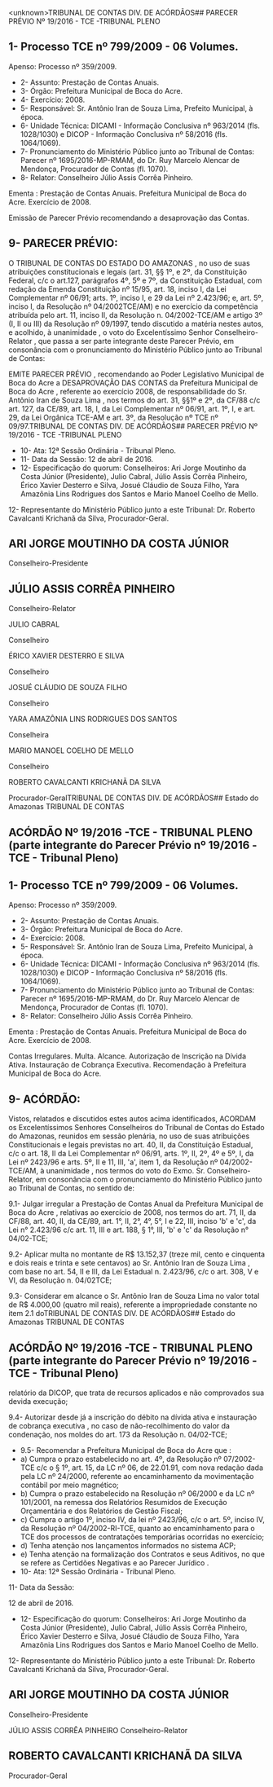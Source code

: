 &lt;unknown&gt;TRIBUNAL DE CONTAS DIV. DE ACÓRDÃOS## PARECER PRÉVIO Nº 19/2016 - TCE -TRIBUNAL PLENO

## 1- Processo TCE nº 799/2009 - 06 Volumes.

Apenso: Processo nº 359/2009.

- 2- Assunto: Prestação de Contas Anuais.
- 3- Órgão: Prefeitura Municipal de Boca do Acre.
- 4- Exercício: 2008.
- 5- Responsável: Sr. Antônio Iran de Souza Lima, Prefeito Municipal, à época.
- 6- Unidade Técnica: DICAMI - Informação Conclusiva nº 963/2014 (fls. 1028/1030) e DICOP - Informação Conclusiva nº 58/2016 (fls. 1064/1069).
- 7- Pronunciamento do Ministério Público junto ao Tribunal de Contas: Parecer nº 1695/2016-MP-RMAM,  do  Dr.  Ruy  Marcelo  Alencar  de  Mendonça,  Procurador  de Contas (fl. 1070).
- 8- Relator: Conselheiro Júlio Assis Corrêa Pinheiro.

Ementa : Prestação de Contas Anuais. Prefeitura Municipal de Boca do Acre. Exercício de 2008.

Emissão de Parecer Prévio recomendando a desaprovação das Contas.

## 9- PARECER PRÉVIO:

O TRIBUNAL DE CONTAS DO ESTADO DO AMAZONAS ,  no  uso  de suas atribuições constitucionais e legais (art. 31, §§ 1º, e 2º, da Constituição Federal, c/c  o  art.127,  parágrafos  4º,  5º  e  7º,  da  Constituição  Estadual,  com  redação  da Emenda Constituição nº 15/95, art. 18, inciso I, da Lei Complementar nº 06/91; arts. 1º,  inciso  I,  e  29  da  Lei  nº  2.423/96;  e,  art.  5º,  inciso  I,  da  Resolução  nº  04/2002TCE/AM) e no exercício da competência atribuída pelo art. 11, inciso II, da Resolução n. 04/2002-TCE/AM e artigo 3º (I, II ou III) da Resolução nº 09/1997, tendo discutido a matéria nestes autos, e acolhido, à unanimidade ,  o  voto  do  Excelentíssimo Senhor Conselheiro-Relator , que  passa  a  ser  parte  integrante  deste  Parecer  Prévio, em consonância com  o  pronunciamento  do  Ministério  Público  junto  ao  Tribunal  de Contas:

EMITE PARECER PRÉVIO , recomendando ao Poder Legislativo Municipal  de  Boca  do  Acre  a DESAPROVAÇÃO  DAS  CONTAS  da  Prefeitura Municipal de Boca do Acre , referente ao exercício 2008, de responsabilidade do Sr. Antônio Iran de Souza Lima , nos termos do art. 31, §§1º e 2º, da CF/88 c/c art. 127, da CE/89, art. 18, I, da Lei Complementar nº 06/91, art. 1º, I, e art. 29, da Lei Orgânica TCE-AM e art. 3º, da Resolução nº TCE nº 09/97.TRIBUNAL DE CONTAS DIV. DE ACÓRDÃOS## PARECER PRÉVIO Nº 19/2016 - TCE -TRIBUNAL PLENO

- 10- Ata: 12ª Sessão Ordinária - Tribunal Pleno.
- 11- Data da Sessão: 12 de abril de 2016.
- 12-  Especificação  do  quorum: Conselheiros: Ari  Jorge  Moutinho  da  Costa  Júnior (Presidente), Julio Cabral, Júlio Assis Corrêa Pinheiro, Érico Xavier Desterro e Silva, Josué Cláudio de Souza Filho,  Yara  Amazônia Lins Rodrigues dos Santos e  Mario Manoel Coelho de Mello.

12-  Representante  do  Ministério  Público  junto  a  este  Tribunal: Dr.  Roberto Cavalcanti Krichanã da Silva, Procurador-Geral.

## ARI JORGE MOUTINHO DA COSTA JÚNIOR

Conselheiro-Presidente

## JÚLIO ASSIS CORRÊA PINHEIRO

Conselheiro-Relator

JULIO CABRAL

Conselheiro

ÉRICO XAVIER DESTERRO E SILVA

Conselheiro

JOSUÉ CLÁUDIO DE SOUZA FILHO

Conselheiro

YARA AMAZÔNIA LINS RODRIGUES DOS SANTOS

Conselheira

MARIO MANOEL COELHO DE MELLO

Conselheiro

ROBERTO CAVALCANTI KRICHANÃ DA SILVA

Procurador-GeralTRIBUNAL DE CONTAS DIV. DE ACÓRDÃOS## Estado do Amazonas TRIBUNAL DE CONTAS

## ACÓRDÃO Nº 19/2016 -TCE - TRIBUNAL PLENO (parte integrante do Parecer Prévio nº 19/2016 -TCE - Tribunal Pleno)

## 1- Processo TCE nº 799/2009 - 06 Volumes.

Apenso: Processo nº 359/2009.

- 2- Assunto: Prestação de Contas Anuais.
- 3- Órgão: Prefeitura Municipal de Boca do Acre.
- 4- Exercício: 2008.
- 5- Responsável: Sr. Antônio Iran de Souza Lima, Prefeito Municipal, à época.
- 6-  Unidade Técnica: DICAMI  -  Informação  Conclusiva  nº  963/2014  (fls.  1028/1030)  e DICOP - Informação Conclusiva nº 58/2016 (fls. 1064/1069).
- 7-  Pronunciamento  do Ministério Público  junto  ao Tribunal  de Contas: Parecer  nº 1695/2016-MP-RMAM, do Dr. Ruy Marcelo Alencar de Mendonça, Procurador de Contas (fl. 1070).
- 8- Relator: Conselheiro Júlio Assis Corrêa Pinheiro.

Ementa : Prestação de Contas Anuais. Prefeitura Municipal de Boca do Acre. Exercício de 2008.

Contas  Irregulares.  Multa.  Alcance.  Autorização de  Inscrição  na  Dívida  Ativa.  Instauração  de Cobrança Executiva. Recomendação à Prefeitura Municipal de Boca do Acre.

## 9- ACÓRDÃO:

Vistos, relatados e discutidos estes autos acima identificados, ACORDAM os Excelentíssimos Senhores Conselheiros do Tribunal de Contas do Estado do Amazonas, reunidos  em  sessão  plenária,  no  uso  de  suas  atribuições  Constitucionais  e  legais previstas no art. 40, II, da Constituição Estadual, c/c o art. 18, II da Lei Complementar nº 06/91, arts. 1º,  II,  2º,  4º  e  5º,  I,  da  Lei  nº  2423/96  e  arts.  5º,  II  e  11,  III,  'a',  item  1,  da Resolução  nº  04/2002-TCE/AM, à  unanimidade , nos  termos  do  voto  do  Exmo.  Sr. Conselheiro-Relator, em consonância com o pronunciamento do Ministério Público junto ao Tribunal de Contas, no sentido de:

9.1- Julgar irregular a Prestação de Contas Anual da Prefeitura Municipal de Boca do Acre , relativas ao exercício de 2008, nos termos do art. 71, II, da CF/88, art. 40, II, da CE/89, art. 1°, II, 2°, 4°, 5°, I e 22, III, inciso 'b' e 'c', da Lei n° 2.423/96 c/c art. 11, III e art. 188, § 1°, III, 'b' e 'c' da Resolução n° 04/02-TCE;

9.2- Aplicar multa no montante de R$ 13.152,37 (treze mil, cento e cinquenta e dois reais e trinta e sete centavos) ao Sr. Antônio Iran de Souza Lima , com base no art. 54, II e  III, da Lei Estadual n. 2.423/96, c/c o art. 308, V e VI, da Resolução n. 04/02TCE;

9.3- Considerar em alcance o Sr. Antônio Iran de Souza Lima no valor total de R$  4.000,00 (quatro  mil  reais),  referente  a  impropriedade  constante  no  item  2.1  doTRIBUNAL DE CONTAS DIV. DE ACÓRDÃOS## Estado do Amazonas TRIBUNAL DE CONTAS

## ACÓRDÃO Nº 19/2016 -TCE - TRIBUNAL PLENO (parte integrante do Parecer Prévio nº 19/2016 -TCE - Tribunal Pleno)

relatório  da  DICOP,  que  trata  de  recursos  aplicados  e  não  comprovados  sua  devida execução;

9.4- Autorizar desde já a inscrição do débito na dívida ativa e instauração de  cobrança  executiva ,  no  caso  de  não-recolhimento  do  valor  da  condenação,  nos moldes do art. 173 da Resolução n. 04/02-TCE;

- 9.5- Recomendar a Prefeitura Municipal de Boca do Acre que :
- a) Cumpra o prazo estabelecido no art. 4º, da Resolução nº 07/2002-TCE c/c o § 1º, art. 15, da LC nº 06, de 22.01.91, com nova redação dada pela LC nº  24/2000, referente ao encaminhamento da movimentação contábil por meio magnético;
- b) Cumpra  o  prazo  estabelecido  na  Resolução  nº  06/2000  e  da  LC  nº 101/2001, na remessa dos  Relatórios Resumidos de Execução Orçamentária e dos Relatórios de Gestão Fiscal;
- c) Cumpra o artigo 1º, inciso IV, da lei nº 2423/96, c/c o art. 5º, inciso IV, da Resolução nº 04/2002-RI-TCE, quanto ao encaminhamento para o TCE dos processos de contratações temporárias ocorridas no exercício;
- d) Tenha atenção nos lançamentos informados no sistema ACP;
- e) Tenha atenção na formalização dos Contratos e seus Aditivos, no que se refere as Certidões Negativas e ao Parecer Jurídico .
- 10- Ata: 12ª Sessão Ordinária - Tribunal Pleno.

11- Data da Sessão:

12 de abril de 2016.

- 12-  Especificação  do  quorum: Conselheiros: Ari Jorge  Moutinho  da  Costa  Júnior (Presidente),  Julio  Cabral,  Júlio  Assis  Corrêa  Pinheiro,  Érico  Xavier  Desterro  e  Silva, Josué Cláudio de Souza Filho, Yara Amazônia Lins Rodrigues dos Santos e Mario Manoel Coelho de Mello.

12- Representante do Ministério Público junto a este Tribunal: Dr. Roberto Cavalcanti Krichanã da Silva, Procurador-Geral.

## ARI JORGE MOUTINHO DA COSTA JÚNIOR

Conselheiro-Presidente

JÚLIO ASSIS CORRÊA PINHEIRO Conselheiro-Relator

## ROBERTO CAVALCANTI KRICHANÃ DA SILVA

Procurador-Geral